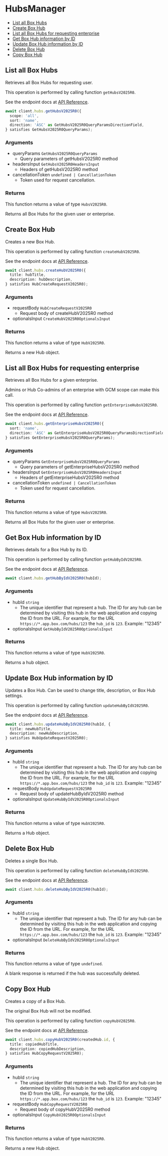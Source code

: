 # HubsManager

- [List all Box Hubs](#list-all-box-hubs)
- [Create Box Hub](#create-box-hub)
- [List all Box Hubs for requesting enterprise](#list-all-box-hubs-for-requesting-enterprise)
- [Get Box Hub information by ID](#get-box-hub-information-by-id)
- [Update Box Hub information by ID](#update-box-hub-information-by-id)
- [Delete Box Hub](#delete-box-hub)
- [Copy Box Hub](#copy-box-hub)

## List all Box Hubs

Retrieves all Box Hubs for requesting user.

This operation is performed by calling function `getHubsV2025R0`.

See the endpoint docs at
[API Reference](https://developer.box.com/reference/v2025.0/get-hubs/).

<!-- sample get_hubs_v2025.0 -->

```ts
await client.hubs.getHubsV2025R0({
  scope: 'all',
  sort: 'name',
  direction: 'ASC' as GetHubsV2025R0QueryParamsDirectionField,
} satisfies GetHubsV2025R0QueryParams);
```

### Arguments

- queryParams `GetHubsV2025R0QueryParams`
  - Query parameters of getHubsV2025R0 method
- headersInput `GetHubsV2025R0HeadersInput`
  - Headers of getHubsV2025R0 method
- cancellationToken `undefined | CancellationToken`
  - Token used for request cancellation.

### Returns

This function returns a value of type `HubsV2025R0`.

Returns all Box Hubs for the given user or enterprise.

## Create Box Hub

Creates a new Box Hub.

This operation is performed by calling function `createHubV2025R0`.

See the endpoint docs at
[API Reference](https://developer.box.com/reference/v2025.0/post-hubs/).

<!-- sample post_hubs_v2025.0 -->

```ts
await client.hubs.createHubV2025R0({
  title: hubTitle,
  description: hubDescription,
} satisfies HubCreateRequestV2025R0);
```

### Arguments

- requestBody `HubCreateRequestV2025R0`
  - Request body of createHubV2025R0 method
- optionalsInput `CreateHubV2025R0OptionalsInput`

### Returns

This function returns a value of type `HubV2025R0`.

Returns a new Hub object.

## List all Box Hubs for requesting enterprise

Retrieves all Box Hubs for a given enterprise.

Admins or Hub Co-admins of an enterprise
with GCM scope can make this call.

This operation is performed by calling function `getEnterpriseHubsV2025R0`.

See the endpoint docs at
[API Reference](https://developer.box.com/reference/v2025.0/get-enterprise-hubs/).

<!-- sample get_enterprise_hubs_v2025.0 -->

```ts
await client.hubs.getEnterpriseHubsV2025R0({
  sort: 'name',
  direction: 'ASC' as GetEnterpriseHubsV2025R0QueryParamsDirectionField,
} satisfies GetEnterpriseHubsV2025R0QueryParams);
```

### Arguments

- queryParams `GetEnterpriseHubsV2025R0QueryParams`
  - Query parameters of getEnterpriseHubsV2025R0 method
- headersInput `GetEnterpriseHubsV2025R0HeadersInput`
  - Headers of getEnterpriseHubsV2025R0 method
- cancellationToken `undefined | CancellationToken`
  - Token used for request cancellation.

### Returns

This function returns a value of type `HubsV2025R0`.

Returns all Box Hubs for the given user or enterprise.

## Get Box Hub information by ID

Retrieves details for a Box Hub by its ID.

This operation is performed by calling function `getHubByIdV2025R0`.

See the endpoint docs at
[API Reference](https://developer.box.com/reference/v2025.0/get-hubs-id/).

<!-- sample get_hubs_id_v2025.0 -->

```ts
await client.hubs.getHubByIdV2025R0(hubId);
```

### Arguments

- hubId `string`
  - The unique identifier that represent a hub. The ID for any hub can be determined by visiting this hub in the web application and copying the ID from the URL. For example, for the URL `https://*.app.box.com/hubs/123` the `hub_id` is `123`. Example: "12345"
- optionalsInput `GetHubByIdV2025R0OptionalsInput`

### Returns

This function returns a value of type `HubV2025R0`.

Returns a hub object.

## Update Box Hub information by ID

Updates a Box Hub. Can be used to change title, description, or Box Hub settings.

This operation is performed by calling function `updateHubByIdV2025R0`.

See the endpoint docs at
[API Reference](https://developer.box.com/reference/v2025.0/put-hubs-id/).

<!-- sample put_hubs_id_v2025.0 -->

```ts
await client.hubs.updateHubByIdV2025R0(hubId, {
  title: newHubTitle,
  description: newHubDescription,
} satisfies HubUpdateRequestV2025R0);
```

### Arguments

- hubId `string`
  - The unique identifier that represent a hub. The ID for any hub can be determined by visiting this hub in the web application and copying the ID from the URL. For example, for the URL `https://*.app.box.com/hubs/123` the `hub_id` is `123`. Example: "12345"
- requestBody `HubUpdateRequestV2025R0`
  - Request body of updateHubByIdV2025R0 method
- optionalsInput `UpdateHubByIdV2025R0OptionalsInput`

### Returns

This function returns a value of type `HubV2025R0`.

Returns a Hub object.

## Delete Box Hub

Deletes a single Box Hub.

This operation is performed by calling function `deleteHubByIdV2025R0`.

See the endpoint docs at
[API Reference](https://developer.box.com/reference/v2025.0/delete-hubs-id/).

<!-- sample delete_hubs_id_v2025.0 -->

```ts
await client.hubs.deleteHubByIdV2025R0(hubId);
```

### Arguments

- hubId `string`
  - The unique identifier that represent a hub. The ID for any hub can be determined by visiting this hub in the web application and copying the ID from the URL. For example, for the URL `https://*.app.box.com/hubs/123` the `hub_id` is `123`. Example: "12345"
- optionalsInput `DeleteHubByIdV2025R0OptionalsInput`

### Returns

This function returns a value of type `undefined`.

A blank response is returned if the hub was
successfully deleted.

## Copy Box Hub

Creates a copy of a Box Hub.

The original Box Hub will not be modified.

This operation is performed by calling function `copyHubV2025R0`.

See the endpoint docs at
[API Reference](https://developer.box.com/reference/v2025.0/post-hubs-id-copy/).

<!-- sample post_hubs_id_copy_v2025.0 -->

```ts
await client.hubs.copyHubV2025R0(createdHub.id, {
  title: copiedHubTitle,
  description: copiedHubDescription,
} satisfies HubCopyRequestV2025R0);
```

### Arguments

- hubId `string`
  - The unique identifier that represent a hub. The ID for any hub can be determined by visiting this hub in the web application and copying the ID from the URL. For example, for the URL `https://*.app.box.com/hubs/123` the `hub_id` is `123`. Example: "12345"
- requestBody `HubCopyRequestV2025R0`
  - Request body of copyHubV2025R0 method
- optionalsInput `CopyHubV2025R0OptionalsInput`

### Returns

This function returns a value of type `HubV2025R0`.

Returns a new Hub object.
